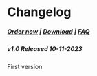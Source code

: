 # Changelog

#####  [Order now](https://puqcloud.com/whmcs-module-emby.php) | [Download](https://download.puqcloud.com/WHMCS/servers/PUQ_WHMCS-Emby/) | [FAQ](https://faq.puqcloud.com/)

##### v1.0 Released 10-11-2023

First version